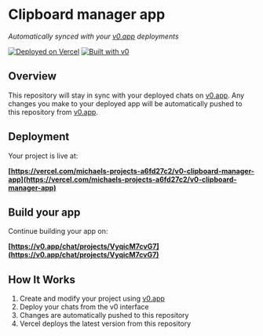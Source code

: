# Clipboard manager app

*Automatically synced with your [v0.app](https://v0.app) deployments*

[![Deployed on Vercel](https://img.shields.io/badge/Deployed%20on-Vercel-black?style=for-the-badge&logo=vercel)](https://vercel.com/michaels-projects-a6fd27c2/v0-clipboard-manager-app)
[![Built with v0](https://img.shields.io/badge/Built%20with-v0.app-black?style=for-the-badge)](https://v0.app/chat/projects/VyqicM7cvG7)

## Overview

This repository will stay in sync with your deployed chats on [v0.app](https://v0.app).
Any changes you make to your deployed app will be automatically pushed to this repository from [v0.app](https://v0.app).

## Deployment

Your project is live at:

**[https://vercel.com/michaels-projects-a6fd27c2/v0-clipboard-manager-app](https://vercel.com/michaels-projects-a6fd27c2/v0-clipboard-manager-app)**

## Build your app

Continue building your app on:

**[https://v0.app/chat/projects/VyqicM7cvG7](https://v0.app/chat/projects/VyqicM7cvG7)**

## How It Works

1. Create and modify your project using [v0.app](https://v0.app)
2. Deploy your chats from the v0 interface
3. Changes are automatically pushed to this repository
4. Vercel deploys the latest version from this repository
